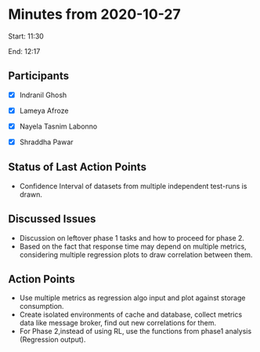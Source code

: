 # Minutes from 2020-10-27

Start: 11:30

End: 12:17


## Participants

* [X] Indranil Ghosh
* [X] Lameya Afroze
* [X] Nayela Tasnim Labonno
* [X] Shraddha Pawar


## Status of Last Action Points

*	Confidence Interval of datasets from multiple independent test-runs is drawn.  

## Discussed Issues

* Discussion on leftover phase 1 tasks and how to proceed for phase 2.
* Based on the fact that response time may depend on multiple metrics, considering multiple regression plots to draw correlation between them.  


## Action Points

*	Use multiple metrics as regression algo input and plot against storage consumption. 
* Create isolated environments of cache and database, collect metrics data like message broker, find out new correlations for them.
* For Phase 2,instead of using RL, use the functions from phase1 analysis (Regression output).   
